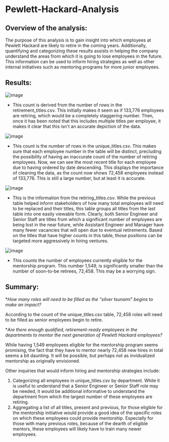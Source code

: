 # Pewlett-Hackard-Analysis

## Overview of the analysis: 

The purpose of this analysis is to gain insight into which employees at Pewlett Hackard are likely to retire in the coming years. Additionally, quantifying and categorizing these results assists in helping the company understand the areas from which it is going to lose employees in the future. This information can be used to inform hiring strategies as well as other internal initiatives such as mentoring programs for more junior employees.

## Results:

![image](https://user-images.githubusercontent.com/108832056/187738089-e1eb62c0-32ef-4f01-837f-e1ef7637ae69.png) 

- This count is derived from the number of rows in the retirement_titles.csv. This initially makes it seem as if 133,776 employees are retiring, which would be a completely staggering number. Then, once it has been noted that this includes multiple titles per employee, it makes it clear that this isn't an accurate depiction of the data.

![image](https://user-images.githubusercontent.com/108832056/187738326-1993f08e-ea21-4475-a1c2-1d300610842c.png)

- This count is the number of rows in the unique_titles.csv. This makes sure that each employee number in the table will be distinct, precluding the possibility of having an inaccurate count of the number of retiring employees. Now, we can see the most recent title for each employee due to having ordered by date descending. This displays the importance of cleaning the data, as the count now shows 72,458 employees instead of 133,776. This is still a large number, but at least it is accurate.

![image](https://user-images.githubusercontent.com/108832056/187740510-2a811191-cf74-42f8-878a-d09c1b56a55c.png)

- This is the information from the retiring_titles.csv. While the previous table helped inform stakeholders of how many total employees will need to be replaced and their titles, this table groups all titles from the last table into one easily viewable form. Clearly, both Senior Engineer and Senior Staff are titles from which a significant number of employees are being lost in the near future, while Assistant Engineer and Manager have many fewer vacancies that will open due to eventual retirements. Based on the titles that have higher counts in this table, those positions can be targeted more aggressively in hiring ventures.

![image](https://user-images.githubusercontent.com/108832056/187741454-530a6537-fdad-473a-96f3-0ca38f146f99.png)

- This counts the number of employees currently eligible for the mentorship program. This number 1,549, is significantly smaller than the number of soon-to-be retirees, 72,458. This may be a worrying sign.

## Summary: 
**How many roles will need to be filled as the "silver tsunami" begins to make an impact?*

According to the count of the unique_titles.csv table, 72,458 roles will need to be filled as senior employees begin to retire.

**Are there enough qualified, retirement-ready employees in the departments to mentor the next generation of Pewlett Hackard employees?*

While having 1,549 employees eligible for the mentorship program seems promising, the fact that they have to mentor nearly 72,458 new hires in total seems a bit daunting. It will be possible, but perhaps not as invidualized mentorship as originally envisioned. 

Other inquiries that would inform hiring and mentorship strategies include:

1. Categorizing all employees in unique_titles.csv by department. While it is useful to understand that a Senior Engineer or Senior Staff role may be needed, it would be additional informative to understand the department from which the largest number of these employees are retiring. 
2. Aggregating a list of all titles, present and previous, for those eligible for the mentorship initiative would provide a good idea of the specific roles on which these employees could provide mentorship. Especially for those with many previous roles, because of the dearth of eligible mentors, these employees will likely have to train many newer employees.

